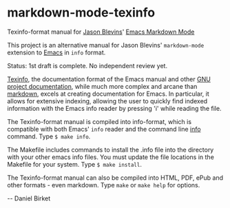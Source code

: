 markdown-mode-texinfo
=====================

Texinfo-format manual for [Jason Blevins][]' [Emacs Markdown Mode][]

This project is an alternative manual for Jason Blevins'
`markdown-mode` extension to [Emacs][] in `info` format.

Status: 1st draft is complete. No independent review yet.

[Texinfo][], the documentation format of the Emacs manual and
other [GNU project documentation][], while much more complex and
arcane than [markdown][], excels at creating documentation for
Emacs. In particular, it allows for extensive indexing, allowing the
user to quickly find indexed information with the Emacs info reader by
pressing 'i' while reading the file.

The Texinfo-format manual is compiled into info-format, which is
compatible with both Emacs' `info` reader and the command line [info][]
command. Type `$ make info`.

The Makefile includes commands to install the .info file into the
directory with your other emacs info files. You must update the file
locations in the Makefile for your system. Type `$ make install`.

The Texinfo-format manual can also be compiled into HTML, PDF, ePub
and other formats - even markdown. Type `make` or `make help` for
options.

-- Daniel Birket

[Jason Blevins]: http://jblevins.org/cv

[Emacs Markdown Mode]: http://jblevins.org/projects/markdown-mode/

[Emacs]: https://www.gnu.org/software/emacs/

[info]: https://www.gnu.org/software/emacs/manual/html_mono/info.html

[Texinfo]: https://www.gnu.org/software/texinfo/manual/texinfo/html_node/Overview.html#Overview

[markdown]: http://daringfireball.net/projects/markdown/syntax

[GNU project documentation]: https://www.gnu.org/manual/manual.html
